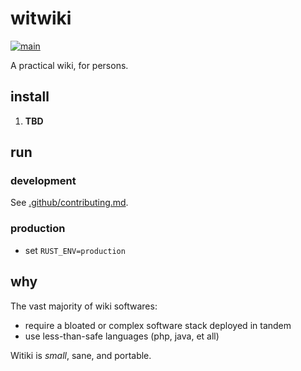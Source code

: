 # witwiki

[![main](https://github.com/cdaringe/witwiki/actions/workflows/main.yml/badge.svg?branch=main)](https://github.com/cdaringe/witwiki/actions/workflows/main.yml)

A practical wiki, for persons.

## install

1. **TBD**

## run

### development

See [.github/contributing.md](.github/contributing.md).

### production

- set `RUST_ENV=production`

## why

The vast majority of wiki softwares:

- require a bloated or complex software stack deployed in tandem
- use less-than-safe languages (php, java, et all)

Witiki is _small_, sane, and portable.
